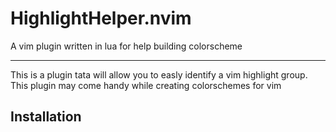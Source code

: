 # HighlightHelper.nvim
A vim plugin written in lua for help building colorscheme
<hr/>

This is a plugin tata will allow you to easly identify a vim highlight group. This plugin may come handy while creating colorschemes for vim<br/>

## Installation
